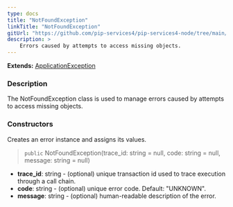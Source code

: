 ```yaml
---
type: docs
title: "NotFoundException"
linkTitle: "NotFoundException"
gitUrl: "https://github.com/pip-services4/pip-services4-node/tree/main/pip-services4-commons-node"
description: >
    Errors caused by attempts to access missing objects.
---
```


**Extends:** [ApplicationException](../application_exception)

### Description

The NotFoundException class is used to manage errors caused by attempts to access missing objects.

### Constructors
Creates an error instance and assigns its values. 

> `public` NotFoundException(trace_id: string = null, code: string = null, message: string = null)

- **trace_id**: string - (optional) unique transaction id used to trace execution through a call chain.
- **code**: string - (optional) unique error code. Default: "UNKNOWN". 
- **message**: string - (optional) human-readable description of the error.

